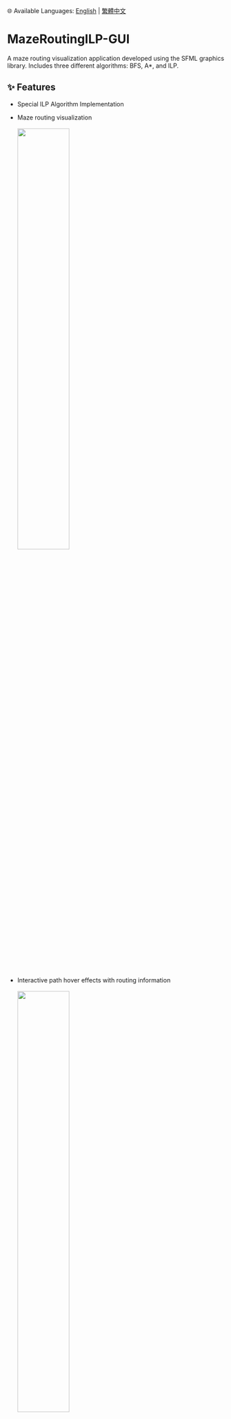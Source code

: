 🌐 Available Languages: [English](README.md) | [繁體中文](README.zh-TW.md)

# MazeRoutingILP-GUI

A maze routing visualization application developed using the SFML graphics library. Includes three different algorithms: BFS, A*, and ILP.

## ✨ Features

- Special ILP Algorithm Implementation

- Maze routing visualization
<br><br><img src="./img/img1.jpg" width="50%">

- Interactive path hover effects with routing information
<br><br><img src="./img/img2.jpg" width="50%">

- Support for downloading maze screenshots
- Support for downloading routing results

## 📊 ILP Algorithm

Assuming we start with N Nets to route, we initialize a set `remaining_nets`. Users can set the number of iterations using the `--max-iter` parameter. In each iteration:

1. For each Net in `remaining_nets`, we use BFS to find possible routes. The routes found for different Nets may conflict (share the same cell).
2. Among the routes found in the previous step, we use the ILP algorithm to find "the maximum number of routes that can coexist without conflicts."
3. We remove these conflict-free routes from `remaining_nets`, indicating that we have determined their paths. These paths cannot conflict with future routes.
4. If there are still elements in `remaining_nets` and we haven't reached the `--max-iter` iteration, we return to step 1 and continue.

## 💻 System Requirements

- C++ compiler
- SFML 2.x or higher
- Arial font file (arial.ttf)
- Gurobi Optimizer 10.0 or higher
  - Download and install from [Gurobi website](https://www.gurobi.com/downloads/)
  - Valid Gurobi license required (free academic license available)

## 🛠️ Compilation Instructions

### Using g++

```bash
# Basic compilation
g++ -c main.cpp draw.cpp -I/path/to/SFML/include -I/path/to/gurobi/include
g++ main.o draw.o -o main -L/path/to/SFML/lib -L/path/to/gurobi/lib -lsfml-graphics -lsfml-window -lsfml-system -lgurobi_c++ -lgurobi100

# Using C++17 standard
g++ -std=c++17 -c main.cpp draw.cpp -I/path/to/SFML/include -I/path/to/gurobi/include
g++ main.o draw.o -o main -L/path/to/SFML/lib -L/path/to/gurobi/lib -lsfml-graphics -lsfml-window -lsfml-system -lgurobi_c++ -lgurobi100
```

### Using Makefile

1.Ensure Makefile exists in the directory

2.Set Gurobi paths in Makefile:
   ```makefile
   GUROBI_DIR = /path/to/gurobi
   GUROBI_INCLUDE = $(GUROBI_DIR)/include
   GUROBI_LIB = $(GUROBI_DIR)/lib
   GUROBI_LIBS = -lgurobi_c++ -lgurobi100
   ```

3.Run the following commands:
```bash
make
# or
make all
```

Clean compilation files:
```bash
make clean
```

## 🚀 Execution Commands

```bash
# Basic execution (with GUI)
./main INPUT_MAZE.txt

# Using A* algorithm
./main INPUT_MAZE.txt --astar

# Using ILP algorithm
./main INPUT_MAZE.txt --ilp [--max-iter N] [--time-limit T] [--threads T]

  * --max-iter: Number of iterations (default: 1)
  * --time-limit: ILP Solver time limit in seconds (default: 30)
  * --threads: Number of ILP Solver threads

# Display results only, no GUI
./main INPUT_MAZE.txt --no-gui

# Print detailed information in terminal
./main INPUT_MAZE.txt --print

# Example: Using multiple options
./main INPUT_MAZE.txt --ilp --max-iter 3 --print
```

### Available Parameters

- `--print`: Print detailed execution information in the terminal
- `--no-gui`: Disable GUI, output results only
- `--astar`: Use A* algorithm for path finding
- `--ilp`: Use ILP algorithm for path finding
  - `--max-iter N`: Set number of ILP iterations
  - `--time-limit T`: Set ILP solver time limit in seconds
  - `--threads T`: Set number of ILP solver threads

## 📝 INPUT_MAZE Format

The input file must follow this format:

1.First line: Two integers M N, representing the number of rows and columns

2.Next M lines: Each line contains N characters representing the maze layout
   - `.`: Empty space
   - `#`: Obstacle
   - `S1`, `S2`, ...: Start points (number after S indicates path ID)
   - `E1`, `E2`, ...: End points (number after E indicates path ID)

### Input Example

```
5 7
S1 . . # . . .
# # . # . # .
S2 # . . . # .
. # # # # # .
. . . E2 . . E1
```

Description:
- Maze size is 5 rows × 7 columns
- Two paths to find:
  - Path 1: from S1 to E1
  - Path 2: from S2 to E2
- `#` represents obstacles that paths cannot pass through
- `.` represents empty spaces that paths can pass through

## 📦 Output Files

- `maze_screenshot.png`: Screenshot of the maze
- `routing_results.txt`: Contains detailed information about all paths
  - Successful paths: Shows path ID and number of steps
  - Failed paths: Marked as failed

### Output Examples

#### routing_results.txt example:
```
route id: 1 => steps: 15
route id: 2 => steps: 23
Routing failed for net_id 3
route id: 4 => steps: 18
```

#### Terminal output example (using --print option):
```
Routing failed for net_id 1
route id: 2 => steps: 3
```

## 🎨 Color Guide

⚪️ White: Empty space

⚫️ Black: Obstacle

🔵 Blue: Start point

🔴 Red: End point

🟢 Green: Path

🟣 Purple: Currently hovered path

## ⚠️ Notes

- Ensure arial.ttf font file is in the program directory
- Routing result files will overwrite existing files with the same name
- Make sure SFML library paths are correct during compilation
- If using Makefile, ensure the paths in Makefile are correctly set 